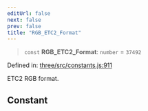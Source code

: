 ```yaml
---
editUrl: false
next: false
prev: false
title: "RGB_ETC2_Format"
---
```


> `const` **RGB\_ETC2\_Format**: `number` = `37492`

Defined in: [three/src/constants.js:911](https://github.com/DefinitelyMaybe/three-i18n/blob/fa57b79433d1c349ffb23a78727299c8d4190136/three/src/constants.js#L911)

ETC2 RGB format.

## Constant
